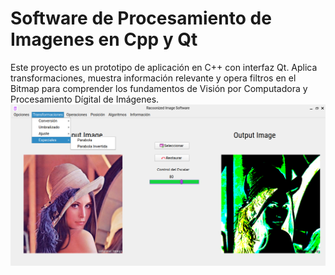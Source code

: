 # Software de Procesamiento de Imagenes en Cpp y Qt
 Este proyecto es un prototipo de aplicación en C++ con interfaz Qt. Aplica transformaciones, muestra información relevante y opera filtros en el Bitmap para comprender los fundamentos de Visión por Computadora y Procesamiento Dígital de Imágenes. 
![Interfaz principal](/docs/img/app_image.png)
